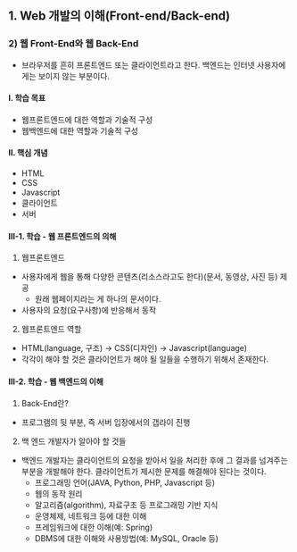 
## 1. Web 개발의 이해(Front-end/Back-end)
### 2) 웹 Front-End와 웹 Back-End

* 브라우저를 흔히 프론트엔드 또는 클라이언트라고 한다. 백엔드는 인터넷 사용자에게는 보이지 않는 부분이다.

#### Ⅰ. 학습 목표
* 웹프론트엔드에 대한 역할과 기술적 구성
* 웹백엔드에 대한 역할과 기술적 구성

#### Ⅱ. 핵심 개념
* HTML
* CSS
* Javascript
* 클라이언트
* 서버

#### Ⅲ-1. 학습 - 웹 프론트엔드의 의해
1.  웹프론트엔드
* 사용자에게 웹을 통해 다양한 콘텐츠(리소스라고도 한다)(문서, 동영상, 사진 등) 제공
  * 원래 웹페이지라는 게 하나의 문서이다.
* 사용자의 요청(요구사항)에 반응해서 동작

2. 웹프론트엔드 역할
* HTML(language, 구조) → CSS(디자인) → Javascript(language)
* 각각이 해야 할 것은 클라이언트가 해야 될 일들을 수행하기 위해서 존재한다.

#### Ⅲ-2. 학습 - 웹 백엔드의 이해
1. Back-End란?
* 프로그램의 뒷 부분, 즉 서버 입장에서의 갭라이 진행

2. 백 엔드 개발자가 알아야 할 것들
* 백엔드 개발자는 클라이언트의 요청을 받아서 일을 처리한 후에 그 결과를 넘겨주는 부분을 개발해야 한다. 클라이언트가 제시한 문제를 해결해야 된다는 것이다.
  * 프로그래밍 언어(JAVA,  Python, PHP, Javascript 등)
  * 웹의 동작 원리
  * 알고리즘(algorithm), 자료구조 등 프로그래밍 기반 지식
  * 운영체제, 네트워크 등에 대한 이해
  * 프레임워크에 대한 이해(예: Spring)
  * DBMS에 대한 이해와 사용방법(예: MySQL, Oracle 등)
